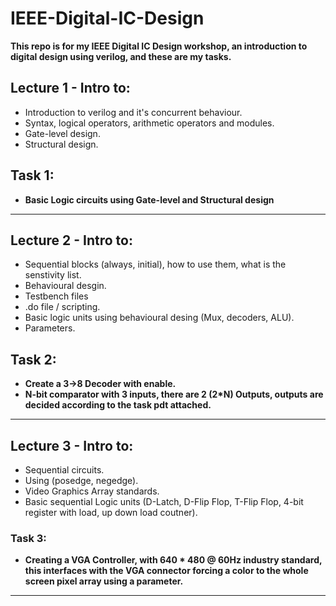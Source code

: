 # IEEE-Digital-IC-Design
**This repo is for my IEEE Digital IC Design workshop, an introduction to digital design using verilog, and these are my tasks.**


## Lecture 1 - Intro to:
-  Introduction to verilog and it's concurrent behaviour.
-  Syntax, logical operators, arithmetic operators and modules.
-  Gate-level design.
-  Structural design.

## Task 1: 
- **Basic Logic circuits using Gate-level and Structural design**
<hr>

## Lecture 2 - Intro to: 
- Sequential blocks (always, initial), how to use them, what is the senstivity list.
- Behavioural desgin.
- Testbench files
- .do file / scripting.
- Basic logic units using behavioural desing (Mux, decoders, ALU).
- Parameters.

## Task 2:
-  **Create a 3->8 Decoder with enable.**
-  **N-bit comparator with 3 inputs, there are 2 (2*N) Outputs, outputs are decided according to the task pdt attached.**
<hr>

## Lecture 3 - Intro to:
- Sequential circuits.
- Using (posedge, negedge).
- Video Graphics Array standards.
- Basic sequential Logic units (D-Latch, D-Flip Flop, T-Flip Flop, 4-bit register with load, up down load coutner).

### Task 3:
- **Creating a VGA Controller, with 640 * 480 @ 60Hz industry standard, this interfaces with the VGA connector forcing a color to the whole screen pixel array using a parameter.**
<hr>
  
